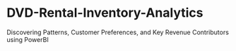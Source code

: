 # DVD-Rental-Inventory-Analytics
Discovering Patterns, Customer Preferences, and Key Revenue Contributors using PowerBI
